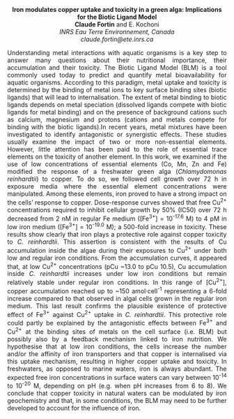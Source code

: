 <center><strong>Iron modulates copper uptake and toxicity in a green alga: Implications for the Biotic Ligand Model</strong>

<center><strong>Claude Fortin</strong> and E. Kochoni

<center><i>INRS Eau Terre Environnement, Canada</i>

<center><i>claude.fortin@ete.inrs.ca</i>

<p style="text-align:justify">Understanding metal interactions with aquatic organisms is a key step to
answer many questions about their nutritional importance, their
accumulation and their toxicity. The Biotic Ligand Model (BLM) is a tool
commonly used today to predict and quantify metal bioavailability for
aquatic organisms. According to this paradigm, metal uptake and toxicity
is determined by the binding of metal ions to key surface binding sites
(biotic ligands) that will lead to internalisation. The extent of metal
binding to biotic ligands depends on metal speciation (dissolved ligands
compete with biotic ligands for metal binding) and on the presence of
background cations such as calcium, magnesium and protons (cations and
metals compete for binding with the biotic ligands).In recent years,
metal mixtures have been investigated to identify antagonistic or
synergistic effects. These studies usually examine the impact of two or
more non-essential elements. However, little attention has been paid to
the role of essential trace elements on the toxicity of another element.
In this work, we examined if the use of low concentrations of essential
elements (Co, Mn, Zn and Fe) modified the response of a freshwater green
alga (<i>Chlamydomonas reinhardtii</i>) to copper. To do so, we followed cell
growth over 72 h in exposure media where the essential element
concentrations were manipulated. Among these elements, iron proved to
have a strong impact on the cells’ response to copper. Dose-response
curves showed that free Cu<sup>2+</sup> concentrations required to inhibit
cellular growth by 50% (IC50) over 72 h decreased from 2 nM in regular
Fe medium ([Fe<sup>3+</sup>] = 10<sup>-17.6</sup> M) to 4 pM in low iron medium
([Fe<sup>3+</sup>] = 10<sup>-19.0</sup> M); a 500-fold increase in toxicity. These
results show clearly that iron plays a protective role against copper
toxicity to <i>C. reinhardtii</i>. This assertion is consistent with the
results of Cu accumulation inside the algae during their exposures to
Cu<sup>2+</sup> under both low and regular iron conditions. From the accumulation
curves, it appeared that, at low Cu<sup>2+</sup> concentrations (pCu ~13.0 to
pCu 10.5), Cu accumulation inside <i>C. reinhardtii</i> increases under low
iron conditions but remain relatively stable under regular iron
conditions. In this range of [Cu<sup>2+</sup>], copper accumulation reached up
to ~150 amol·cell<sup>-1</sup> representing a 6-fold increase compared to that
observed in algal cells grown in the regular iron medium. This last
result confirms the plausible existence of protective effect of Fe<sup>3+</sup>
against Cu<sup>2+</sup> uptake in <i>C. reinhardtii</i>. This protective role could
partly be explained by the antagonistic effects between Fe<sup>3+</sup> and
Cu<sup>2+</sup> at the binding sites of metals on the cell surface (i.e. BLM) but
possibly also by a feedback mechanism linked to iron nutrition. We
hypothesise that at low iron conditions, the cells increase the number
and/or the affinity of iron transporters and that copper is internalised
via this uptake mechanism, resulting in higher copper uptake and
toxicity. In freshwaters, as opposed to marine waters, iron is always
abundant. The expected free iron concentrations in surface waters can
vary between 10<sup>-14</sup> to 10<sup>-20</sup> M, depending on pH (e.g. when pH
increases from 6 to 8). We conclude that copper toxicity in natural
waters can be modulated by iron geochemistry and that, in some
conditions, the BLM may need to be further developed to account for the
influence of iron.
